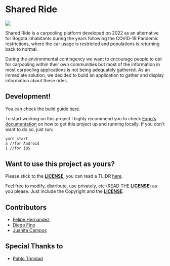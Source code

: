 # Shared Ride

![](https://raw.githubusercontent.com/wiki/fehernandez12/shared-ride/images/SharedRide4.png)

Shared Ride is a carpooling platform developed on 2022 as an alternative for Bogotá inhabitants during the years following the COVID-19 Pandemic restrictions, where the car usage is restricted and populations is returning back to normal.

During the environmental contingency we want to encourage people to opt for carpooling within their own communities but most of the information in most carpooling applications is not being adequately gathered. As an immediate solution, we decided to build an application to gather and display information about these rides.

## Development!

You can check the build guide [here](https://docs.expo.dev/classic/building-standalone-apps/).

To start working on this project I highly recommend you to check
[Expo's documentation](https://docs.expo.dev/) on how to get this project up and running locally.
If you don't want to do so, just run:

```bash
yarn start
a //for Android
i //for iOS
```

## Want to use this project as yours?

Please stick to the [**LICENSE**](LICENSE), you can read a TL;DR
[here](https://tldrlegal.com/license/mit-license).

Feel free to modify, distribute, use privately, etc (READ THE [**LICENSE**](LICENSE)) as
you please. Just include the Copyright and the [**LICENSE**](LICENSE).

## Contributors

- [Felipe Hernández](https://github.com/fehernandez12)
- [Diego Fino](https://github.com/kiridihos)
- [Juanita Campos](https://github.com/JuanitaCampos1505)

## Special Thanks to

- [Pablo Trinidad](https://github.com/pablotrinidad)
